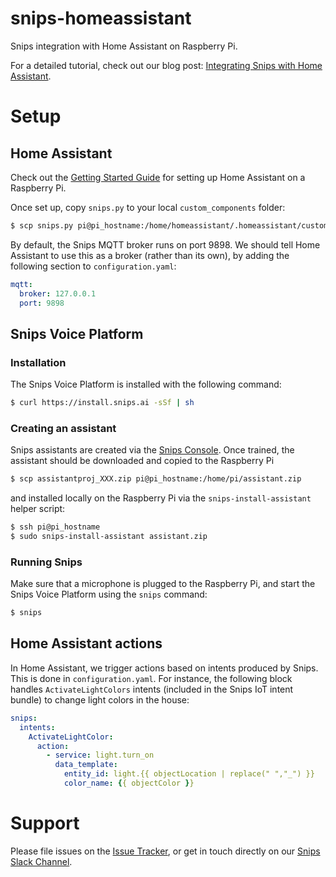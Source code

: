 # snips-homeassistant

Snips integration with Home Assistant on Raspberry Pi.

For a detailed tutorial, check out our blog post: [Integrating Snips with Home Assistant](https://medium.com/p/314723645c77).

# Setup

## Home Assistant

Check out the [Getting Started Guide](https://home-assistant.io/getting-started/) for setting up Home Assistant on a Raspberry Pi.

Once set up, copy `snips.py` to your local `custom_components` folder:

```sh
$ scp snips.py pi@pi_hostname:/home/homeassistant/.homeassistant/custom_components
```

By default, the Snips MQTT broker runs on port 9898. We should tell Home Assistant to use this as a broker (rather than its own), by adding the following section to `configuration.yaml`:

```yaml
mqtt:
  broker: 127.0.0.1
  port: 9898
```

## Snips Voice Platform

### Installation

The Snips Voice Platform is installed with the following command:

```sh
$ curl https://install.snips.ai -sSf | sh
```

### Creating an assistant

Snips assistants are created via the [Snips Console](console.snips.ai). Once trained, the assistant should be downloaded and copied to the Raspberry Pi

```sh
$ scp assistantproj_XXX.zip pi@pi_hostname:/home/pi/assistant.zip
```

and installed locally on the Raspberry Pi via the `snips-install-assistant` helper script:

```sh
$ ssh pi@pi_hostname
$ sudo snips-install-assistant assistant.zip
```

### Running Snips

Make sure that a microphone is plugged to the Raspberry Pi, and start the Snips Voice Platform using the `snips` command:

```sh
$ snips
```

## Home Assistant actions

In Home Assistant, we trigger actions based on intents produced by Snips. This is done in `configuration.yaml`. For instance, the following block handles `ActivateLightColors` intents (included in the Snips IoT intent bundle) to change light colors in the house:

```yaml
snips:
  intents:
    ActivateLightColor:
      action:
        - service: light.turn_on
          data_template:
            entity_id: light.{{ objectLocation | replace(" ","_") }}
            color_name: {{ objectColor }}
```

# Support

Please file issues on the [Issue Tracker](https://github.com/snipsco/snips-homeassistant/issues), or get in touch directly on our [Snips Slack Channel](https://snipslabs.slack.com/).